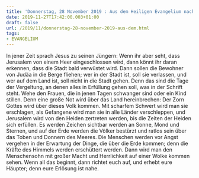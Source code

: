 ```yaml
---
title: 'Donnerstag, 28 November 2019 : Aus dem Heiligen Evangelium nach Lukas - Lk 21,20-28.'
date: 2019-11-27T17:42:00.003+01:00
draft: false
url: /2019/11/donnerstag-28-november-2019-aus-dem.html
tags: 
- EVANGELIUM
---
```


In jener Zeit sprach Jesus zu seinen Jüngern: Wenn ihr aber seht, dass Jerusalem von einem Heer eingeschlossen wird, dann könnt ihr daran erkennen, dass die Stadt bald verwüstet wird. Dann sollen die Bewohner von Judäa in die Berge fliehen; wer in der Stadt ist, soll sie verlassen, und wer auf dem Land ist, soll nicht in die Stadt gehen. Denn das sind die Tage der Vergeltung, an denen alles in Erfüllung gehen soll, was in der Schrift steht. Wehe den Frauen, die in jenen Tagen schwanger sind oder ein Kind stillen. Denn eine große Not wird über das Land hereinbrechen: Der Zorn Gottes wird über dieses Volk kommen. Mit scharfem Schwert wird man sie erschlagen, als Gefangene wird man sie in alle Länder verschleppen, und Jerusalem wird von den Heiden zertreten werden, bis die Zeiten der Heiden sich erfüllen. Es werden Zeichen sichtbar werden an Sonne, Mond und Sternen, und auf der Erde werden die Völker bestürzt und ratlos sein über das Toben und Donnern des Meeres. Die Menschen werden vor Angst vergehen in der Erwartung der Dinge, die über die Erde kommen; denn die Kräfte des Himmels werden erschüttert werden. Dann wird man den Menschensohn mit großer Macht und Herrlichkeit auf einer Wolke kommen sehen. Wenn all das beginnt, dann richtet euch auf, und erhebt eure Häupter; denn eure Erlösung ist nahe.